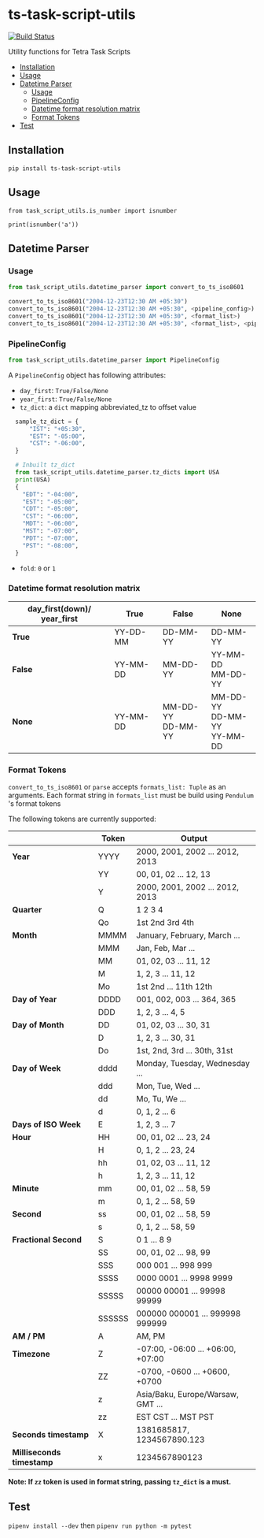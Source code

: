 # ts-task-script-utils <!-- omit in toc -->

[![Build Status](https://travis-ci.com/tetrascience/ts-task-script-utils.svg?branch=master)](https://travis-ci.com/tetrascience/ts-task-script-utils)

Utility functions for Tetra Task Scripts

- [Installation](#installation)
- [Usage](#usage)
- [Datetime Parser](#datetime-parser)
  - [Usage](#usage-1)
  - [PipelineConfig](#pipelineconfig)
  - [Datetime format resolution matrix](#datetime-format-resolution-matrix)
  - [Format Tokens](#format-tokens)
- [Test](#test)

## Installation

`pip install ts-task-script-utils`

## Usage

`from task_script_utils.is_number import isnumber`

`print(isnumber('a'))`

## Datetime Parser

### Usage

```python
from task_script_utils.datetime_parser import convert_to_ts_iso8601

convert_to_ts_iso8601("2004-12-23T12:30 AM +05:30")
convert_to_ts_iso8601("2004-12-23T12:30 AM +05:30", <pipeline_config>)
convert_to_ts_iso8601("2004-12-23T12:30 AM +05:30", <format_list>)
convert_to_ts_iso8601("2004-12-23T12:30 AM +05:30", <format_list>, <pipeline_config>)
```

### PipelineConfig

```python
from task_script_utils.datetime_parser import PipelineConfig
```

A `PipelineConfig` object has following attributes:

- `day_first`: `True/False/None`
- `year_first`: `True/False/None`
- `tz_dict`: a `dict` mapping abbreviated_tz to offset value

```python
  sample_tz_dict = {
      "IST": "+05:30",
      "EST": "-05:00",
      "CST": "-06:00",
  }

  # Inbuilt tz_dict
  from task_script_utils.datetime_parser.tz_dicts import USA
  print(USA)
  {
    "EDT": "-04:00",
    "EST": "-05:00",
    "CDT": "-05:00",
    "CST": "-06:00",
    "MDT": "-06:00",
    "MST": "-07:00",
    "PDT": "-07:00",
    "PST": "-08:00",
  }
```

- `fold`: `0` or `1`

### Datetime format resolution matrix

| day_first(down)/ year_first | True     | False                  | None                                 |
| --------------------------- | -------- | ---------------------- | ------------------------------------ |
| **True**                    | YY-DD-MM | DD-MM-YY               | DD-MM-YY                             |
| **False**                   | YY-MM-DD | MM-DD-YY               | YY-MM-DD <br> MM-DD-YY               |
| **None**                    | YY-MM-DD | MM-DD-YY <br> DD-MM-YY | MM-DD-YY <br> DD-MM-YY <br> YY-MM-DD |

### Format Tokens

`convert_to_ts_iso8601` or `parse` accepts `formats_list: Tuple` as an arguments.
Each format string in `formats_list` must be build using `Pendulum` 's format tokens

The following tokens are currently supported:

|                            | Token  | Output                            |
| -------------------------- | ------ | --------------------------------- |
| **Year**                   | YYYY   | 2000, 2001, 2002 ... 2012, 2013   |
|                            | YY     | 00, 01, 02 ... 12, 13             |
|                            | Y      | 2000, 2001, 2002 ... 2012, 2013   |
| **Quarter**                | Q      | 1 2 3 4                           |
|                            | Qo     | 1st 2nd 3rd 4th                   |
| **Month**                  | MMMM   | January, February, March ...      |
|                            | MMM    | Jan, Feb, Mar ...                 |
|                            | MM     | 01, 02, 03 ... 11, 12             |
|                            | M      | 1, 2, 3 ... 11, 12                |
|                            | Mo     | 1st 2nd ... 11th 12th             |
| **Day of Year**            | DDDD   | 001, 002, 003 ... 364, 365        |
|                            | DDD    | 1, 2, 3 ... 4, 5                  |
| **Day of Month**           | DD     | 01, 02, 03 ... 30, 31             |
|                            | D      | 1, 2, 3 ... 30, 31                |
|                            | Do     | 1st, 2nd, 3rd ... 30th, 31st      |
| **Day of Week**            | dddd   | Monday, Tuesday, Wednesday ...    |
|                            | ddd    | Mon, Tue, Wed ...                 |
|                            | dd     | Mo, Tu, We ...                    |
|                            | d      | 0, 1, 2 ... 6                     |
| **Days of ISO Week**       | E      | 1, 2, 3 ... 7                     |
| **Hour**                   | HH     | 00, 01, 02 ... 23, 24             |
|                            | H      | 0, 1, 2 ... 23, 24                |
|                            | hh     | 01, 02, 03 ... 11, 12             |
|                            | h      | 1, 2, 3 ... 11, 12                |
| **Minute**                 | mm     | 00, 01, 02 ... 58, 59             |
|                            | m      | 0, 1, 2 ... 58, 59                |
| **Second**                 | ss     | 00, 01, 02 ... 58, 59             |
|                            | s      | 0, 1, 2 ... 58, 59                |
| **Fractional Second**      | S      | 0 1 ... 8 9                       |
|                            | SS     | 00, 01, 02 ... 98, 99             |
|                            | SSS    | 000 001 ... 998 999               |
|                            | SSSS   | 0000 0001 ... 9998 9999           |
|                            | SSSSS  | 00000 00001 ... 99998 99999       |
|                            | SSSSSS | 000000 000001 ... 999998 999999   |
| **AM / PM**                | A      | AM, PM                            |
| **Timezone**               | Z      | -07:00, -06:00 ... +06:00, +07:00 |
|                            | ZZ     | -0700, -0600 ... +0600, +0700     |
|                            | z      | Asia/Baku, Europe/Warsaw, GMT ... |
|                            | zz     | EST CST ... MST PST               |
| **Seconds timestamp**      | X      | 1381685817, 1234567890.123        |
| **Milliseconds timestamp** | x      | 1234567890123                     |

**Note: If `zz` token is used in format string, passing `tz_dict` is a must.**

## Test

`pipenv install --dev`
then
`pipenv run python -m pytest`
